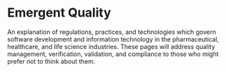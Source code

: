 # Emergent Quality
An explanation of regulations, practices, and technologies which govern software development and information technology in the pharmaceutical, healthcare, and life science industries.  These pages will address quality management, verification, validation, and compliance to those who might prefer not to think about them.
